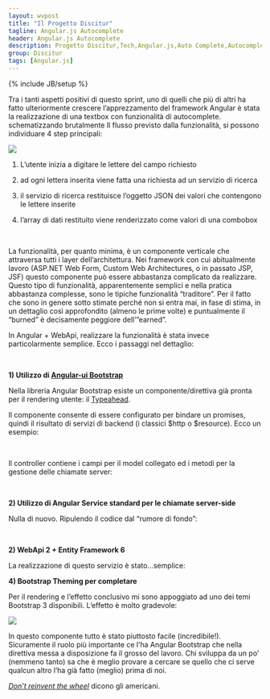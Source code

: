 ```yaml
---
layout: wvpost
title: "Il Progetto Discitur"
tagline: Angular.js Autocomplete
header: Angular.js Autocomplete
description: Progetto Discitur,Tech,Angular.js,Auto Complete,Autocomplete
group: Discitur
tags: [Angular.js]
---
```

{% include JB/setup %}
<!-- Markup JSON-LD generato da Assistente per il markup dei dati strutturati di Google. -->
<script type="application/ld+json">
{
  "@context" : "http://schema.org",
  "@type" : "Article",
  "name" : "Angular.js Autocomplete",
  "author" : {
    "@type" : "Person",
    "name" : "williamverdolini"
  },
  "datePublished" : "2014-01-30",
  "articleSection" : [ "autocomplete", "Angular.js" ],
  "url" : "http://williamverdolini.github.io/2014/01/30/discitur-Autocomplete/"
}
</script>

Tra i tanti aspetti positivi di questo sprint, uno di quelli che più di
altri ha fatto ulteriormente crescere l’apprezzamento del framework
Angular è stata la realizzazione di una textbox con funzionalità di
autocomplete. schematizzando brutalmente Il flusso previsto dalla funzionalità,
si possono individuare 4 step principali:


<img src="{{ BASE_PATH }}/images/discitur/Autocomplete.png" />


1.   L’utente inizia a digitare le lettere del campo richiesto

2.   ad ogni lettera inserita viene fatta una richiesta ad un servizio di
ricerca

3.   il servizio di ricerca restituisce l’oggetto JSON dei valori che contengono
le lettere inserite

4.   l’array di dati restituito viene renderizzato come valori di una
combobox 

 

La funzionalità, per quanto minima, è un componente verticale che
attraversa tutti i layer dell’architettura. Nei framework con cui abitualmente
lavoro (ASP.NET Web Form, Custom Web Architectures, o in passato JSP, JSF)
questo componente può essere abbastanza complicato da realizzare. Questo tipo
di funzionalità, apparentemente semplici e nella pratica abbastanza complesse,
sono le tipiche funzionalità “traditore”. Per il fatto che sono in genere sotto
stimate perché non si entra mai, in fase di stima, in un dettaglio così
approfondito (almeno le prime volte) e puntualmente il “burned” è decisamente
peggiore dell’”earned”.

In Angular + WebApi, realizzare la funzionalità è stata invece
particolarmente semplice. Ecco i passaggi nel dettaglio:

 

**1) Utilizzo di <a href="http://angular-ui.github.io/bootstrap/" target="_blank">Angular-ui Bootstrap</a>**

Nella libreria Angular Bootstrap esiste un componente/direttiva già pronta
per il rendering utente: il <a href="http://angular-ui.github.io/bootstrap/#/typeahead" target="_blank">Typeahead</a>.

Il componente consente di essere configurato per bindare un promises,
quindi il risultato di servizi di backend (i classici $http o $resource). Ecco un
esempio:


<script type="syntaxhighlighter" class="brush: javascript">
<![CDATA[
<input class="form-control input-sm" type="text"
       name="school"
       ng-model="local.school"
       typeahead-wait-ms="300"
       typeahead="k for k in getSchools($viewValue) | filter:$viewValue"
       typeahead-on-select="select('school')"
       typeahead-editable='false'>

]]></script> 


Il controller contiene i campi per il model collegato ed i metodi per la
gestione delle chiamate server:

<script type="syntaxhighlighter" class="brush: javascript">
<![CDATA[

$scope.local = {
    school: null,
};

$scope.getSchools = function (q) {
    return LessonService.getDistinctValues('school', { schoolQ: q });
}
]]></script> 


**2) Utilizzo di Angular Service standard per le chiamate server-side**

Nulla di nuovo. Ripulendo il codice dal “rumore di fondo”:


<script type="syntaxhighlighter" class="brush: javascript">
<![CDATA[

.factory('LessonService', [
'$resource',
'$http',
'$q',
'LessonDTO',
'DisciturSettings',
'DiscUtil',
function ($resource, $http, $q, LessonDTO, DisciturSettings, DiscUtil) {
  return {
    // Get Async list of disciplines
    getDistinctValues: function (type, inputParams) {
      switch (type) {
        case ('school'):
          DiscUtil.validateInput('LessonService.getDistinctValues.school', 
               { schoolQ: null }, 
               inputParams);
          break;
        default:
          throw { 
               code: 20003, 
               message: 'invalid type string for LessonService.getDistinctValues :' + type 
          }
    }

    // create deferring result
    var deferred = $q.defer();

    // Retrieve Async data for lesson id in input        
    $http({ method: 'GET', url: DisciturSettings.apiUrl + 'lesson', params: inputParams })
      .success(function (result) {deferred.resolve(result) })
      .error(function (data) {deferred.reject("Error for LessonService.getDistinctValues:" + data); });
    // create deferring result
    return deferred.promise;
    }
  };
}]);
]]></script> 

**2) WebApi 2 + Entity Framework 6**

La realizzazione di questo servizio è stato…semplice:

<script type="syntaxhighlighter" class="brush: csharp">
<![CDATA[
 [HttpGet]
public async Task<List<string>> FindSchool(string schoolQ)
{
   IQueryable<string> schools = db.Lessons
                                  .Where(l => l.School.Contains(schoolQ))
                                  .Select(l => l.School).Distinct();

   return await schools.ToListAsync();
}

]]></script>

**4) Bootstrap Theming per completare**

Per il rendering e l’effetto conclusivo mi sono appoggiato ad uno dei temi
Bootstrap 3 disponibili. L’effetto è molto gradevole:

<img src="{{ BASE_PATH }}/images/discitur/Autocomplete-screenshot.png" />


In questo componente tutto è stato piuttosto facile (incredibile!).
Sicuramente il ruolo più importante ce l’ha Angular Bootstrap che nella
direttiva messa a disposizione fa il grosso del lavoro. Chi sviluppa da un po’
(nemmeno tanto) sa che è meglio provare a cercare se quello che ci serve
qualcun altro l’ha già fatto (meglio) prima di noi.



_<a href="http://www.codinghorror.com/blog/2009/02/dont-reinvent-the-wheel-unless-you-plan-on-learning-more-about-wheels.html" target="_blank">Don’t reinvent the wheel</a>_ dicono gli americani. 